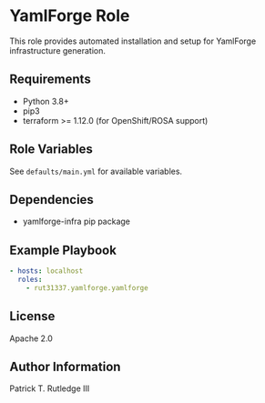 # YamlForge Role

This role provides automated installation and setup for YamlForge infrastructure generation.

## Requirements

- Python 3.8+
- pip3
- terraform >= 1.12.0 (for OpenShift/ROSA support)

## Role Variables

See `defaults/main.yml` for available variables.

## Dependencies

- yamlforge-infra pip package

## Example Playbook

```yaml
- hosts: localhost
  roles:
    - rut31337.yamlforge.yamlforge
```

## License

Apache 2.0

## Author Information

Patrick T. Rutledge III
